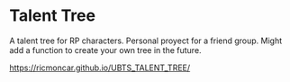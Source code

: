 # Talent Tree

A talent tree for RP characters. Personal proyect for a friend group. Might add a function to create your own tree in the future.

https://ricmoncar.github.io/UBTS_TALENT_TREE/
